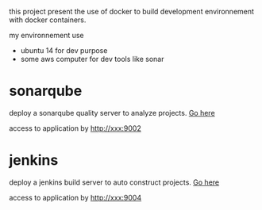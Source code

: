 this project present the use of docker to build development environnement with docker containers.

my environnement use
* ubuntu 14 for dev purpose
* some aws computer for dev tools like sonar

# sonarqube

deploy a sonarqube quality server to analyze projects. [Go here](sonarqube)

access to application by [http://xxx:9002](http://xxx:9002)

# jenkins

deploy a jenkins build server to auto construct projects. [Go here](jenkins)

access to application by [http://xxx:9004](http://xxx:9004)
